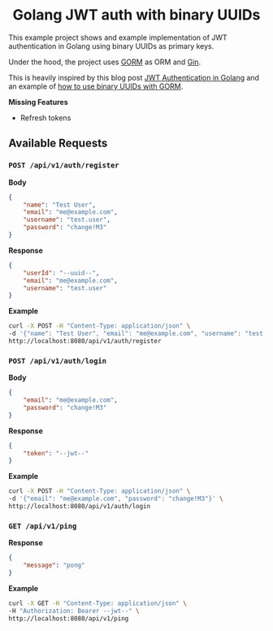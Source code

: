 <div align=center>
    <h1>Golang JWT auth with binary UUIDs</h1>
</div>

This example project shows and example implementation of JWT authentication in Golang using binary UUIDs as primary keys.

Under the hood, the project uses [GORM](https://gorm.io/) as ORM and [Gin](https://github.com/gin-gonic/gin).

This is heavily inspired by this blog post [JWT Authentication in Golang](https://codewithmukesh.com/blog/jwt-authentication-in-golang/) and an example of [how to use binary UUIDs with GORM](https://github.com/dipeshdulal/binary-uuid-gorm). 

**Missing Features**

- Refresh tokens

## Available Requests

### `POST /api/v1/auth/register`

**Body**

```json
{
    "name": "Test User",
    "email": "me@example.com",
    "username": "test.user",
    "password": "change!M3"
}
```

**Response**

```json
{
    "userId": "--uuid--",
    "email": "me@example.com",
    "username": "test.user"
}
```

**Example**

```bash
curl -X POST -H "Content-Type: application/json" \
-d '{"name": "Test User", "email": "me@example.com", "username": "test.user", "password": "change!M3"}' \
http://localhost:8080/api/v1/auth/register
```

### `POST /api/v1/auth/login`

**Body**

```json
{
    "email": "me@example.com",
    "password": "change!M3"
}
```

**Response**

```json
{
    "token": "--jwt--"
}
```

**Example**

```bash
curl -X POST -H "Content-Type: application/json" \
-d '{"email": "me@example.com", "password": "change!M3"}' \
http://localhost:8080/api/v1/auth/login
```

### `GET /api/v1/ping`

**Response**

```json
{
    "message": "pong"
}
```

**Example**

```bash
curl -X GET -H "Content-Type: application/json" \
-H "Authorization: Bearer --jwt--" \
http://localhost:8080/api/v1/ping
```